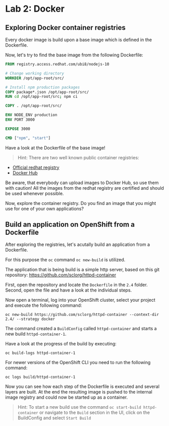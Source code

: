# Lab 2: Docker

## Exploring Docker container registries

Every docker image is build upon a base image which is defined in the Dockerfile.

Now, let's try to find the base image from the following Dockerfile:

```Dockerfile
FROM registry.access.redhat.com/ubi8/nodejs-10

# Change working directory
WORKDIR /opt/app-root/src/

# Install npm production packages
COPY package*.json /opt/app-root/src/
RUN cd /opt/app-root/src; npm ci

COPY . /opt/app-root/src/

ENV NODE_ENV production
ENV PORT 3000

EXPOSE 3000

CMD ["npm", "start"]
```

Have a look at the Dockerfile of the base image!

> Hint: There are two well known public container registries:

- [Official redhat registry](https://catalog.redhat.com/software/containers/search)
- [Docker Hub](https://hub.docker.com/)

Be aware, that everybody can upload images to Docker Hub, so use them with caution! All the images from the redhat registry are certified and should be used whenever possible.

Now, explore the container registry. Do you find an image that you might use for one of your own applications?

## Build an application on OpenShift from a Dockerfile

After exploring the registries, let's acutally build an application from a Dockerfile.

For this purpose the `oc` command `oc new-build` is utilized.

The application that is being build is a simple http server, based on this git repository: https://github.com/sclorg/httpd-container

First, open the repository and locate the `Dockerfile` in the `2.4` folder. Second, open the file and have a look at the individual steps.

Now open a terminal, log into your OpenShift cluster, select your project and execute the following command:

```
oc new-build https://github.com/sclorg/httpd-container --context-dir 2.4/ --strategy docker
```

The command created a `BuildConfig` called `httpd-container` and starts a new build `httpd-container-1`.

Have a look at the progress of the build by executing:

```
oc build-logs httpd-container-1
```

For newer versions of the OpenShift CLI you need to run the following command:

```
oc logs build/httpd-container-1
```

Now you can see how each step of the Dockerfile is executed and several layers are built. At the end the resulting image is pushed to the internal image registry and could now be started up as a container.

> Hint: To start a new build use the command `oc start-build httpd-container` or navigate to the `Build` section in the UI, click on the BuildConfig and select `Start Build`
